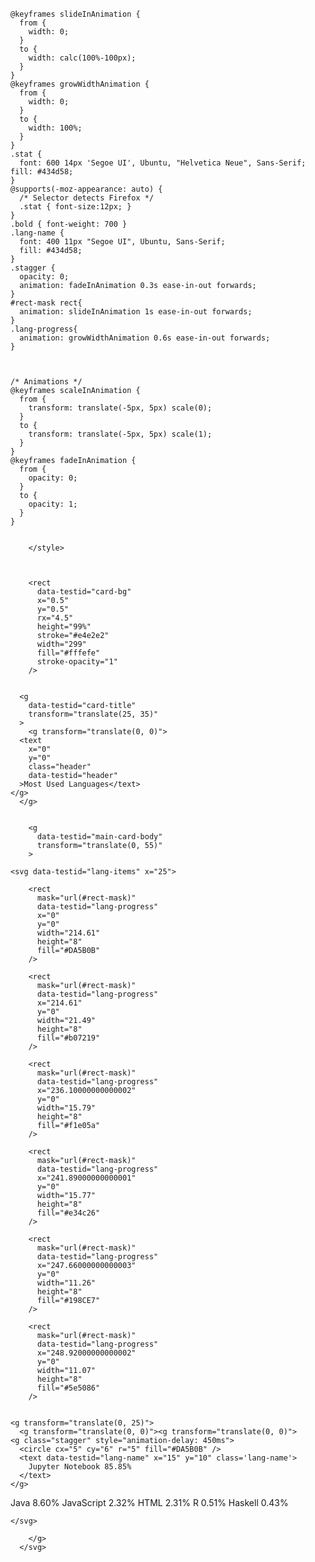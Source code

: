 
<svg
        width="300"
        height="165"
        viewBox="0 0 300 165"
        fill="none"
        xmlns="http://www.w3.org/2000/svg"
        role="img"
        aria-labelledby="descId"
      >
        <title id="titleId"></title>
        <desc id="descId"></desc>
        <style>
          .header {
            font: 600 18px 'Segoe UI', Ubuntu, Sans-Serif;
            fill: #2f80ed;
            animation: fadeInAnimation 0.8s ease-in-out forwards;
          }
          @supports(-moz-appearance: auto) {
            /* Selector detects Firefox */
            .header { font-size: 15.5px; }
          }
          
    @keyframes slideInAnimation {
      from {
        width: 0;
      }
      to {
        width: calc(100%-100px);
      }
    }
    @keyframes growWidthAnimation {
      from {
        width: 0;
      }
      to {
        width: 100%;
      }
    }
    .stat {
      font: 600 14px 'Segoe UI', Ubuntu, "Helvetica Neue", Sans-Serif; fill: #434d58;
    }
    @supports(-moz-appearance: auto) {
      /* Selector detects Firefox */
      .stat { font-size:12px; }
    }
    .bold { font-weight: 700 }
    .lang-name {
      font: 400 11px "Segoe UI", Ubuntu, Sans-Serif;
      fill: #434d58;
    }
    .stagger {
      opacity: 0;
      animation: fadeInAnimation 0.3s ease-in-out forwards;
    }
    #rect-mask rect{
      animation: slideInAnimation 1s ease-in-out forwards;
    }
    .lang-progress{
      animation: growWidthAnimation 0.6s ease-in-out forwards;
    }
    

          
    /* Animations */
    @keyframes scaleInAnimation {
      from {
        transform: translate(-5px, 5px) scale(0);
      }
      to {
        transform: translate(-5px, 5px) scale(1);
      }
    }
    @keyframes fadeInAnimation {
      from {
        opacity: 0;
      }
      to {
        opacity: 1;
      }
    }
  
          
        </style>

        

        <rect
          data-testid="card-bg"
          x="0.5"
          y="0.5"
          rx="4.5"
          height="99%"
          stroke="#e4e2e2"
          width="299"
          fill="#fffefe"
          stroke-opacity="1"
        />

        
      <g
        data-testid="card-title"
        transform="translate(25, 35)"
      >
        <g transform="translate(0, 0)">
      <text
        x="0"
        y="0"
        class="header"
        data-testid="header"
      >Most Used Languages</text>
    </g>
      </g>
    

        <g
          data-testid="main-card-body"
          transform="translate(0, 55)"
        >
          
    <svg data-testid="lang-items" x="25">
      
  
  <mask id="rect-mask">
      <rect x="0" y="0" width="250" height="8" fill="white" rx="5"/>
    </mask>
    
        <rect
          mask="url(#rect-mask)"
          data-testid="lang-progress"
          x="0"
          y="0"
          width="214.61"
          height="8"
          fill="#DA5B0B"
        />
      
        <rect
          mask="url(#rect-mask)"
          data-testid="lang-progress"
          x="214.61"
          y="0"
          width="21.49"
          height="8"
          fill="#b07219"
        />
      
        <rect
          mask="url(#rect-mask)"
          data-testid="lang-progress"
          x="236.10000000000002"
          y="0"
          width="15.79"
          height="8"
          fill="#f1e05a"
        />
      
        <rect
          mask="url(#rect-mask)"
          data-testid="lang-progress"
          x="241.89000000000001"
          y="0"
          width="15.77"
          height="8"
          fill="#e34c26"
        />
      
        <rect
          mask="url(#rect-mask)"
          data-testid="lang-progress"
          x="247.66000000000003"
          y="0"
          width="11.26"
          height="8"
          fill="#198CE7"
        />
      
        <rect
          mask="url(#rect-mask)"
          data-testid="lang-progress"
          x="248.92000000000002"
          y="0"
          width="11.07"
          height="8"
          fill="#5e5086"
        />
      
  
    <g transform="translate(0, 25)">
      <g transform="translate(0, 0)"><g transform="translate(0, 0)">
    <g class="stagger" style="animation-delay: 450ms">
      <circle cx="5" cy="6" r="5" fill="#DA5B0B" />
      <text data-testid="lang-name" x="15" y="10" class='lang-name'>
        Jupyter Notebook 85.85%
      </text>
    </g>
  </g><g transform="translate(0, 25)">
    <g class="stagger" style="animation-delay: 600ms">
      <circle cx="5" cy="6" r="5" fill="#b07219" />
      <text data-testid="lang-name" x="15" y="10" class='lang-name'>
        Java 8.60%
      </text>
    </g>
  </g><g transform="translate(0, 50)">
    <g class="stagger" style="animation-delay: 750ms">
      <circle cx="5" cy="6" r="5" fill="#f1e05a" />
      <text data-testid="lang-name" x="15" y="10" class='lang-name'>
        JavaScript 2.32%
      </text>
    </g>
  </g></g><g transform="translate(150, 0)"><g transform="translate(0, 0)">
    <g class="stagger" style="animation-delay: 450ms">
      <circle cx="5" cy="6" r="5" fill="#e34c26" />
      <text data-testid="lang-name" x="15" y="10" class='lang-name'>
        HTML 2.31%
      </text>
    </g>
  </g><g transform="translate(0, 25)">
    <g class="stagger" style="animation-delay: 600ms">
      <circle cx="5" cy="6" r="5" fill="#198CE7" />
      <text data-testid="lang-name" x="15" y="10" class='lang-name'>
        R 0.51%
      </text>
    </g>
  </g><g transform="translate(0, 50)">
    <g class="stagger" style="animation-delay: 750ms">
      <circle cx="5" cy="6" r="5" fill="#5e5086" />
      <text data-testid="lang-name" x="15" y="10" class='lang-name'>
        Haskell 0.43%
      </text>
    </g>
  </g></g>
    </g>
  
    </svg>
  
        </g>
      </svg>
    

